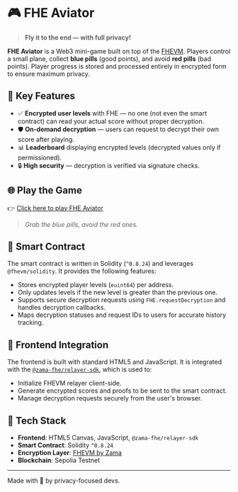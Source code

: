 
# 🎮 FHE Aviator

> **Fly it to the end — with full privacy!**

**FHE Aviator** is a Web3 mini-game built on top of the [FHEVM](https://docs.zama.ai/). Players control a small plane, collect **blue pills** (good points), and avoid **red pills** (bad points). Player progress is stored and processed entirely in encrypted form to ensure maximum privacy.

## 🚀 Key Features

- ✅ **Encrypted user levels** with FHE — no one (not even the smart contract) can read your actual score without proper decryption.
- 🛡️ **On-demand decryption** — users can request to decrypt their own score after playing.
- 📊 **Leaderboard** displaying encrypted levels (decrypted values only if permissioned).
- 🔒 **High security** — decryption is verified via signature checks.

## 🌐 Play the Game

👉 [Click here to play FHE Aviator](https://xxxigm-zama-game.netlify.app)

> *Grab the blue pills, avoid the red ones.*

## 📄 Smart Contract

The smart contract is written in Solidity (`^0.8.24`) and leverages `@fhevm/solidity`. It provides the following features:

- Stores encrypted player levels (`euint64`) per address.
- Only updates levels if the new level is greater than the previous one.
- Supports secure decryption requests using `FHE.requestDecryption` and handles decryption callbacks.
- Maps decryption statuses and request IDs to users for accurate history tracking.

## 🧩 Frontend Integration

The frontend is built with standard HTML5 and JavaScript. It is integrated with the [`@zama-fhe/relayer-sdk`](https://www.npmjs.com/package/@zama-fhe/relayer-sdk), which is used to:

- Initialize FHEVM relayer client-side.
- Generate encrypted scores and proofs to be sent to the smart contract.
- Manage decryption requests securely from the user's browser.

## 🧪 Tech Stack

- **Frontend**: HTML5 Canvas, JavaScript, `@zama-fhe/relayer-sdk`
- **Smart Contract**: Solidity `^0.8.24`
- **Encryption Layer**: [FHEVM by Zama](https://docs.zama.ai/)
- **Blockchain**: Sepolia Testnet

---

Made with 🔐 by privacy-focused devs.

